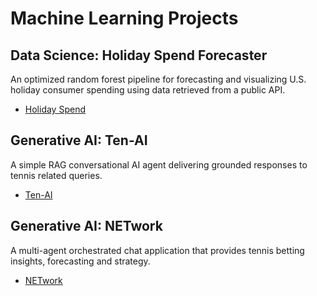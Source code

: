# Machine Learning Projects

## Data Science: Holiday Spend Forecaster
An optimized random forest pipeline for forecasting and visualizing U.S. holiday consumer spending
using data retrieved from a public API.

- [Holiday Spend](https://github.com/homodudu/Machine-Learning/tree/main/Holiday%20Spend%20Project)

## Generative AI: Ten-AI
A simple RAG conversational AI agent delivering grounded responses to tennis related queries.
- [Ten-AI](https://github.com/homodudu/Machine-Learning/tree/main/Ten-AI)


## Generative AI: NETwork
A multi-agent orchestrated chat application that provides tennis betting insights, forecasting and strategy. 

- [NETwork](https://github.com/homodudu/Machine-Learning/tree/main/NETwork)


